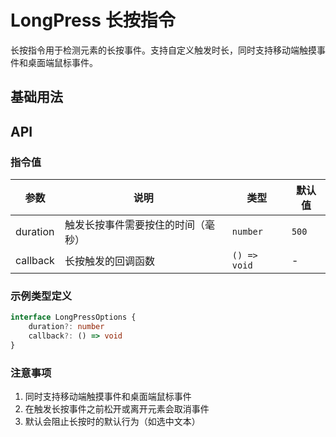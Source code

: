 # LongPress 长按指令

长按指令用于检测元素的长按事件。支持自定义触发时长，同时支持移动端触摸事件和桌面端鼠标事件。

## 基础用法

<demo vue="./example/index.vue" />

## API

### 指令值

| 参数     | 说明                               | 类型         | 默认值 |
| -------- | ---------------------------------- | ------------ | ------ |
| duration | 触发长按事件需要按住的时间（毫秒） | `number`     | `500`  |
| callback | 长按触发的回调函数                 | `() => void` | -      |

### 示例类型定义

```ts
interface LongPressOptions {
	duration?: number
	callback?: () => void
}
```

### 注意事项

1. 同时支持移动端触摸事件和桌面端鼠标事件
2. 在触发长按事件之前松开或离开元素会取消事件
3. 默认会阻止长按时的默认行为（如选中文本）
